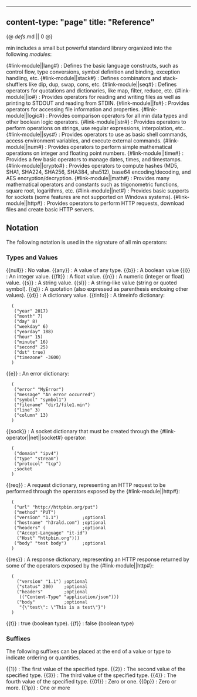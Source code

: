 -----
content-type: "page"
title: "Reference"
-----
{@ _defs_.md || 0 @}

min includes a small but powerful standard library organized into the following _modules_:

{#link-module||lang#}
: Defines the basic language constructs, such as control flow, type conversions, symbol definition and binding, exception handling,  etc.
{#link-module||stack#}
: Defines combinators and stack-shufflers like dip, dup, swap, cons, etc.
{#link-module||seq#}
: Defines operators for quotations and dictionaries, like map, filter, reduce, etc.
{#link-module||io#}
: Provides operators for reading and writing files as well as printing to STDOUT and reading from STDIN.
{#link-module||fs#}
: Provides operators for accessing file information and properties. 
{#link-module||logic#}
: Provides comparison operators for all min data types and other boolean logic operators.
{#link-module||str#}
: Provides operators to perform operations on strings, use regular expressions, interpolation, etc..
{#link-module||sys#}
: Provides operators to use as basic shell commands, access environment variables, and execute external commands.
{#link-module||num#}
: Provides operators to perform simple mathematical operations on integer and floating point numbers.
{#link-module||time#}
: Provides a few basic operators to manage dates, times, and timestamps.
{#link-module||crypto#}
: Provides operators to compute hashes (MD5, SHA1, SHA224, SHA256, SHA384, sha512), base64 encoding/decoding, and AES encryption/decryption.
{#link-module||math#}
: Provides many mathematical operators and constants such as trigonometric functions, square root, logarithms, etc.
{#link-module||net#}
: Provides basic supports for sockets (some features are not supported on Windows systems).
{#link-module||http#}
: Provides operators to perform HTTP requests, download files and create basic HTTP servers.


## Notation

The following notation is used in the signature of all min operators:

### Types and Values

{{null}}
: No value.
{{any}}
: A value of any type.
{{b}}
: A boolean value
{{i}}
: An integer value.
{{flt}}
: A float value.
{{n}}
: A numeric (integer or float) value.
{{s}}
: A string value.
{{sl}}
: A string-like value (string or quoted symbol).
{{q}}
: A quotation (also expressed as parenthesis enclosing other values).
{{d}}
: A dictionary value.
{{tinfo}}
: A timeinfo dictionary:

      (
       ("year" 2017)
       ("month" 7)
       ("day" 8)
       ("weekday" 6)
       ("yearday" 188)
       ("hour" 15)
       ("minute" 16)
       ("second" 25)
       ("dst" true)
       ("timezone" -3600)
      )
{{e}}
: An error dictionary:

      (
       ("error" "MyError")
       ("message" "An error occurred")
       ("symbol" "symbol1")
       ("filename" "dir1/file1.min")
       ("line" 3)
       ("column" 13)
      )
{{sock}}
: A socket dictionary that must be created through the {#link-operator||net||socket#} operator:

      (
       ("domain" "ipv4")
       ("type" "stream")
       ("protocol" "tcp")
       ;socket
      )
{{req}}
: A request dictionary, representing an HTTP request to be performed through the operators exposed by the {#link-module||http#}:

      (
       ("url" "http://httpbin.org/put")
       ("method" "PUT")
       ("version" "1.1")         ;optional
       ("hostname" "h3rald.com") ;optional
       ("headers" (              ;optional
        ("Accept-Language" "it-id")
        ("Host" "httpbin.org")))
       ("body" "test body")      ;optional
      )
{{res}}
: A response dictionary, representing an HTTP response returned by some of the operators exposed by the {#link-module||http#}:

      (
        ("version" "1.1") ;optional
        ("status" 200)    ;optional
        ("headers"        ;optional
         (("Content-Type" "application/json")))
        ("body"           ;optional
         "{\"test\": \"This is a test\"}")
      )
{{t}}
: true (boolean type).
{{f}}
: false (boolean type)

### Suffixes

The following suffixes can be placed at the end of a value or type to indicate ordering or quantities.

{{1}}
: The first value of the specified type.
{{2}}
: The second value of the specified type.
{{3}}
: The third value of the specified type.
{{4}}
: The fourth value of the specified type.
{{01}}
: Zero or one.
{{0p}}
: Zero or more.
{{1p}}
: One or more
